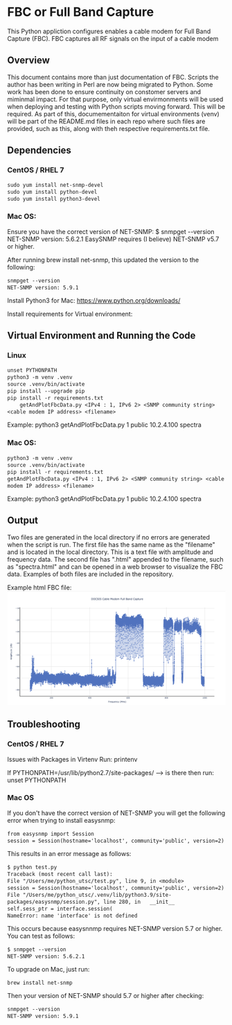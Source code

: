 # FBC or Full Band Capture
This Python appliction configures enables a cable modem for Full Band Capture (FBC). FBC captures all RF signals on the input of a cable modem

## Overview
This document contains more than just documentation of FBC. Scripts the author has been writing in Perl are now being migrated to Python. Some work has been done to ensure continuity on constomer servers and miminmal impact. For that purpose, only virtual envirmonments will be used when deploying and testing with Python scripts moving forward. This will be required. As part of this, documementaiton for virtual environments (venv) will be part of the README.md files in each repo where such files are provided, such as this, along with theh respective requirements.txt file.

## Dependencies

### CentOS / RHEL 7

    sudo yum install net-snmp-devel
    sudo yum install python-devel
    sudo yum install python3-devel

### Mac OS:

Ensure you have the correct version of NET-SNMP:
    $ snmpget --version
    NET-SNMP version: 5.6.2.1
    EasySNMP requires (I believe) NET-SNMP v5.7 or higher.

After running brew install net-snmp, this updated the version to the following:

    snmpget --version
    NET-SNMP version: 5.9.1

Install Python3 for Mac:
    https://www.python.org/downloads/

Install requirements for Virtual environment:
    

## Virtual Environment and Running the Code
### Linux
    unset PYTHONPATH
    python3 -m venv .venv
    source .venv/bin/activate
    pip install --upgrade pip
    pip install -r requirements.txt
        getAndPlotFbcData.py <IPv4 : 1, IPv6 2> <SNMP community string> <cable modem IP address> <filename>
 
 Example:
    python3 getAndPlotFbcData.py 1 public 10.2.4.100 spectra
    
### Mac OS:
    python3 -m venv .venv
	source .venv/bin/activate
    pip install -r requirements.txt
    getAndPlotFbcData.py <IPv4 : 1, IPv6 2> <SNMP community string> <cable modem IP address> <filename>
 
 Example:
    python3 getAndPlotFbcData.py 1 public 10.2.4.100 spectra

## Output
Two files are generated in the local directory if no errors are generated when the script is run. The first file has the same name as the "filename" and is located in the local directory. This is a text file with amplitude and frequency data. The second file has ".html" appended to the filename, such as "spectra.html" and can be opened in a web browser to visualize the FBC data. Examples of both files are included in the repository.

Example html FBC file:
![sample FBC image](https://github.com/BradyVolpe/fbc/blob/main/sample_fbc_image.png)

## Troubleshooting

### CentOS / RHEL 7 

Issues with Packages in Virtenv
Run:
    printenv

If PYTHONPATH=/usr/lib/python2.7/site-packages/ —> is there then run:
	unset PYTHONPATH

### Mac OS

If you don't have the correct version of NET-SNMP you will get the following error when trying to install easysnmp:

    from easysnmp import Session
    session = Session(hostname='localhost', community='public', version=2)

This results in an error message as follows:
  
    $ python test.py 
    Traceback (most recent call last):
    File "/Users/me/python_utsc/test.py", line 9, in <module>
    session = Session(hostname='localhost', community='public', version=2)
    File "/Users/me/python_utsc/.venv/lib/python3.9/site-packages/easysnmp/session.py", line 280, in   __init__
    self.sess_ptr = interface.session(
    NameError: name 'interface' is not defined

This occurs because easysnnmp requires NET-SNMP version 5.7 or higher. You can test as follows:

    $ snmpget --version
    NET-SNMP version: 5.6.2.1

To upgrade on Mac, just run:
    
    brew install net-snmp

Then your version of NET-SNMP should 5.7 or higher after checking:

    snmpget --version
    NET-SNMP version: 5.9.1
